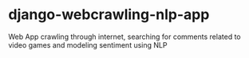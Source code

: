 # django-webcrawling-nlp-app
Web App crawling through internet, searching for comments related to video games and modeling sentiment using NLP
